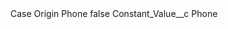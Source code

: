 <?xml version="1.0" encoding="UTF-8"?>
<CustomMetadata xmlns="http://soap.sforce.com/2006/04/metadata" xmlns:xsi="http://www.w3.org/2001/XMLSchema-instance" xmlns:xsd="http://www.w3.org/2001/XMLSchema">
    <label>Case Origin Phone</label>
    <protected>false</protected>
    <values>
        <field>Constant_Value__c</field>
        <value xsi:type="xsd:string">Phone</value>
    </values>
</CustomMetadata>
